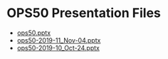 <!--
This is a machine generated file, and should not be edited, as it will be overwritten with future updates.
-->

# OPS50 Presentation Files

- [ops50.pptx](http://cdn.tailwindtraders.com/assets/ops/ops50/ops50.pptx)
- [ops50-2019-11_Nov-04.pptx](http://cdn.tailwindtraders.com/assets/ops/ops50/ops50-2019-11_Nov-04.pptx)
- [ops50-2019-10_Oct-24.pptx](http://cdn.tailwindtraders.com/assets/ops/ops50/ops50-2019-10_Oct-24.pptx)


